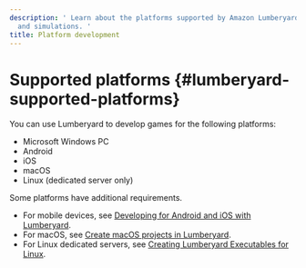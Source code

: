 ```yaml
---
description: ' Learn about the platforms supported by Amazon Lumberyard for developing games
  and simulations. '
title: Platform development
---
```

# Supported platforms {#lumberyard-supported-platforms}

You can use Lumberyard to develop games for the following platforms:
+ Microsoft Windows PC
+ Android
+ iOS
+ macOS
+ Linux \(dedicated server only\)

Some platforms have additional requirements\.
+ For mobile devices, see [Developing for Android and iOS with Lumberyard](/docs/user-guide/features/platforms/mobile-support.md)\.
+ For macOS, see [Create macOS projects in Lumberyard](/docs/userguide/macos/intro.md)\.
+ For Linux dedicated servers, see [Creating Lumberyard Executables for Linux](/docs/userguide/linux/intro.md)\.

